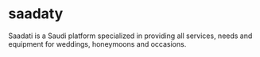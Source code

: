# saadaty
Saadati is a Saudi platform specialized in providing all services, needs and equipment for weddings, honeymoons and occasions.

